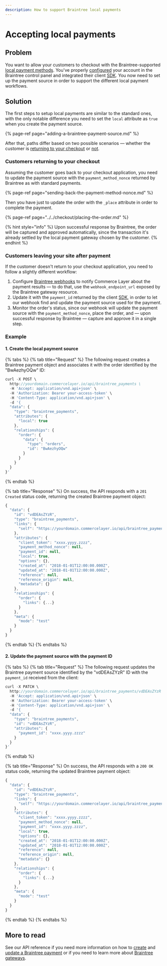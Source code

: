 ```yaml
---
description: How to support Braintree local payments
---
```


# Accepting local payments

## Problem

You want to allow your customers to checkout with the Braintree-supported [local payment methods](https://developers.braintreepayments.com/guides/local-payment-methods/overview). You've properly [configured](https://developers.braintreepayments.com/guides/local-payment-methods/configuration/javascript/v3) your account in the Braintree control panel and integrated their client [SDK](https://developers.braintreepayments.com/guides/local-payment-methods/client-side-custom/javascript/v3). You now need to set up the payment source in order to support the different local payment workflows.

## Solution

The first steps to setup local payments are similar to the standard ones, with the only notable difference you need to set the `local`  attribute as `true` when you create the payment source.

{% page-ref page="adding-a-braintree-payment-source.md" %}

After that, paths differ based on two possible scenarios — whether the customer is [returning to your checkout](accepting-local-payments.md#customer-returning-to-your-checkout) or [not](accepting-local-payments.md#customers-leaving-your-site-after-payment).

### Customers returning to your checkout

Assuming the customer goes back to your checkout application, you need to update the payment source with the `payment_method_nonce` returned by Braintree as with standard payments. 

{% page-ref page="sending-back-the-payment-method-nonce.md" %}

Then you have just to update the order with the `_place` attribute in order to complete the payment. 

{% page-ref page="../../checkout/placing-the-order.md" %}

{% hint style="info" %}
Upon successful response by Braintree, the order will be captured and approved automatically, since the transaction it's already settled by the local payment gateway chosen by the customer.
{% endhint %}

### Customers leaving your site after payment

If the customer doesn't return to your checkout application, you need to follow a slightly different workflow:

1. Configure [Braintree webhooks](https://developers.braintreepayments.com/guides/webhooks/overview) to notify Commerce Layer about the payment results — to do that, use the `webhook_endpoint_url` exposed by the Braintree gateway resource.
2. Update it with the `payment_id` returned by the client [SDK](https://developers.braintreepayments.com/guides/local-payment-methods/client-side-custom/javascript/v3#start-the-payment), in order to let our webhook find and update the payment source used for the payment.
3. Monitor the order's status, since our webhook will update the payment source with the `payment_method_nonce`, place the order, and — upon successful response by Braintree — capture and approve it in a single step.

### Example

#### 1. Create the local payment source

{% tabs %}
{% tab title="Request" %}
The following request creates a Braintree payment object and associates it with the order identified by the "BwAezhyOQw" ID:

```javascript
curl -X POST \
  http://yourdomain.commercelayer.io/api/braintree_payments \
  -H 'Accept: application/vnd.api+json' \
  -H 'Authorization: Bearer your-access-token' \
  -H 'Content-Type: application/vnd.api+json' \
  -d '{
  "data": {
    "type": "braintree_payments",
    "attributes": {
      "local": true
    },
    "relationships": {
      "order": {
        "data": {
          "type": "orders",
          "id": "BwAezhyOQw"
        }
      }
    }
  }
}'
```
{% endtab %}

{% tab title="Response" %}
On success, the API responds with a `201 Created` status code, returning the created Braintree payment object:

```javascript
{
  "data": {
    "id": "vdDEAsZYzR",
    "type": "braintree_payments",
    "links": {
      "self": "https://yourdomain.commercelayer.io/api/braintree_payments/vdDEAsZYzR"
    },
    "attributes": {
      "client_token": "xxxx.yyyy.zzzz",
      "payment_method_nonce": null,
      "payment_id": null,
      "local": true,
      "options": {},
      "created_at": "2018-01-01T12:00:00.000Z",
      "updated_at": "2018-01-01T12:00:00.000Z",
      "reference": null,
      "reference_origin": null,
      "metadata": {}
    },
    "relationships": {
      "order": {
        "links": {...}
      }
    },
    "meta": {
      "mode": "test"
    }
  }
}
```
{% endtab %}
{% endtabs %}

#### 2. Update the payment source with the payment ID

{% tabs %}
{% tab title="Request" %}
The following request updates the Braintree payment source identified by the "vdDEAsZYzR" ID with the `payment_id` received from the client:

```javascript
curl -X PATCH \
  http://yourdomain.commercelayer.io/api/braintree_payments/vdDEAsZYzR \
  -H 'Accept: application/vnd.api+json' \
  -H 'Authorization: Bearer your-access-token' \
  -H 'Content-Type: application/vnd.api+json' \
  -d '{
  "data": {
    "type": "braintree_payments",
    "id": "vdDEAsZYzR",
    "attributes": {
      "payment_id": "xxxx.yyyy.zzzz"
    }
  }
}'
```
{% endtab %}

{% tab title="Response" %}
On success, the API responds with a `200 OK` status code, returning the updated Braintree payment object:

```javascript
{
  "data": {
    "id": "vdDEAsZYzR",
    "type": "braintree_payments",
    "links": {
      "self": "https://yourdomain.commercelayer.io/api/braintree_payments/vdDEAsZYzR"
    },
    "attributes": {
      "client_token": "xxxx.yyyy.zzzz",
      "payment_method_nonce": null,
      "payment_id": "xxxx.yyyy.zzzz",
      "local": true,
      "options": {},
      "created_at": "2018-01-01T12:00:00.000Z",
      "updated_at": "2018-01-01T12:00:00.000Z",
      "reference": null,
      "reference_origin": null,
      "metadata": {}
    },
    "relationships": {
      "order": {
        "links": {...}
      }
    },
    "meta": {
      "mode": "test"
    }
  }
}
```
{% endtab %}
{% endtabs %}

## More to read

See our API reference if you need more information on how to [create](https://docs.commercelayer.io/api/resources/braintree_payments/create_braintree_payment) and [update a Braintree payment](https://docs.commercelayer.io/api/resources/braintree_payments/update_braintree_payment) or if you need to learn more about [Braintree gateways](https://docs.commercelayer.io/api/resources/braintree_gateways).

